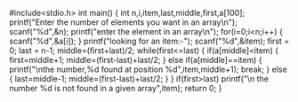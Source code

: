#include<stdio.h>
int main()
{
    int n,i,item,last,middle,first,a[100];
    printf("Enter the number of elements you want in an array\n");
    scanf("%d",&n);
    printf("enter the element in an array\n");
    for(i=0;i<n;i++)
    {
        scanf("%d",&a[i]);
    }
    printf("looking for an item:-");
    scanf("%d",&item);
    first = 0;
    last = n-1;
    middle=(first+last)/2;
    while(first<=last)
    {
        if(a[middle]<item)
        {
            first=middle+1;
            middle=(first-last)+last/2;
        }
        else if(a[middle]==item)
        {
            printf("\nthe number,%d found at position %d",item,middle+1);
            break;
        }
        else
        {
            last=middle-1;
            middle=(first-last)+last/2;
        }
    }
    if(first>last)
    printf("\n the number %d is not found in a given array",item); 
    return 0;
} 
